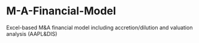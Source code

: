 # M-A-Financial-Model
Excel-based M&amp;A financial model including accretion/dilution and valuation analysis (AAPL&amp;DIS)
